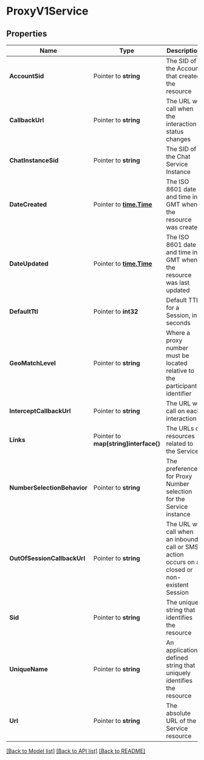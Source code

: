 # ProxyV1Service

## Properties

Name | Type | Description | Notes
------------ | ------------- | ------------- | -------------
**AccountSid** | Pointer to **string** | The SID of the Account that created the resource |
**CallbackUrl** | Pointer to **string** | The URL we call when the interaction status changes |
**ChatInstanceSid** | Pointer to **string** | The SID of the Chat Service Instance |
**DateCreated** | Pointer to [**time.Time**](time.Time.md) | The ISO 8601 date and time in GMT when the resource was created |
**DateUpdated** | Pointer to [**time.Time**](time.Time.md) | The ISO 8601 date and time in GMT when the resource was last updated |
**DefaultTtl** | Pointer to **int32** | Default TTL for a Session, in seconds |
**GeoMatchLevel** | Pointer to **string** | Where a proxy number must be located relative to the participant identifier |
**InterceptCallbackUrl** | Pointer to **string** | The URL we call on each interaction |
**Links** | Pointer to **map[string]interface{}** | The URLs of resources related to the Service |
**NumberSelectionBehavior** | Pointer to **string** | The preference for Proxy Number selection for the Service instance |
**OutOfSessionCallbackUrl** | Pointer to **string** | The URL we call when an inbound call or SMS action occurs on a closed or non-existent Session |
**Sid** | Pointer to **string** | The unique string that identifies the resource |
**UniqueName** | Pointer to **string** | An application-defined string that uniquely identifies the resource |
**Url** | Pointer to **string** | The absolute URL of the Service resource |

[[Back to Model list]](../README.md#documentation-for-models) [[Back to API list]](../README.md#documentation-for-api-endpoints) [[Back to README]](../README.md)


